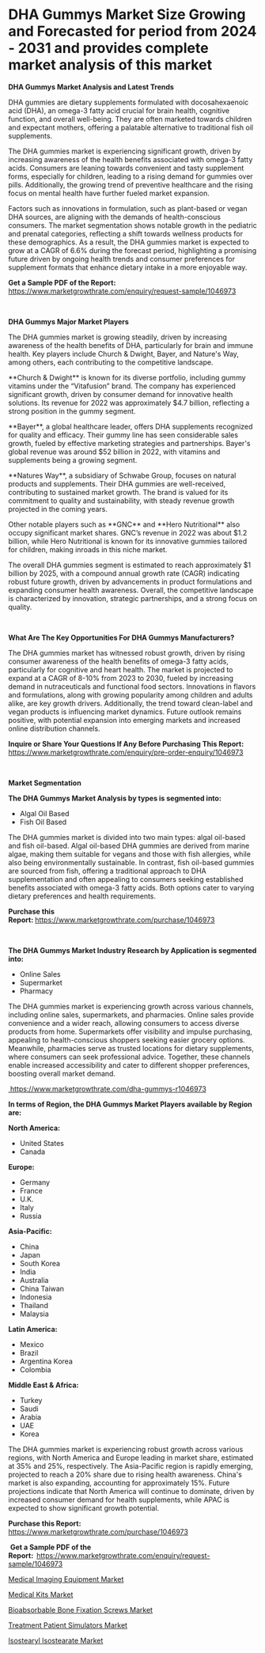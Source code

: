 <p><h1>DHA Gummys Market Size Growing and Forecasted for period from 2024 - 2031 and provides complete market analysis of this market</h1></p><p><strong>DHA Gummys Market Analysis and Latest Trends</strong></p>
<p><p>DHA gummies are dietary supplements formulated with docosahexaenoic acid (DHA), an omega-3 fatty acid crucial for brain health, cognitive function, and overall well-being. They are often marketed towards children and expectant mothers, offering a palatable alternative to traditional fish oil supplements.</p><p>The DHA gummies market is experiencing significant growth, driven by increasing awareness of the health benefits associated with omega-3 fatty acids. Consumers are leaning towards convenient and tasty supplement forms, especially for children, leading to a rising demand for gummies over pills. Additionally, the growing trend of preventive healthcare and the rising focus on mental health have further fueled market expansion.</p><p>Factors such as innovations in formulation, such as plant-based or vegan DHA sources, are aligning with the demands of health-conscious consumers. The market segmentation shows notable growth in the pediatric and prenatal categories, reflecting a shift towards wellness products for these demographics. As a result, the DHA gummies market is expected to grow at a CAGR of 6.6% during the forecast period, highlighting a promising future driven by ongoing health trends and consumer preferences for supplement formats that enhance dietary intake in a more enjoyable way.</p></p>
<p><strong>Get a Sample PDF of the Report:&nbsp;</strong> <a href="https://www.marketgrowthrate.com/enquiry/request-sample/1046973">https://www.marketgrowthrate.com/enquiry/request-sample/1046973</a></p>
<p>&nbsp;</p>
<p><strong>DHA Gummys Major Market Players</strong></p>
<p><p>The DHA gummies market is growing steadily, driven by increasing awareness of the health benefits of DHA, particularly for brain and immune health. Key players include Church & Dwight, Bayer, and Nature's Way, among others, each contributing to the competitive landscape.</p><p>**Church & Dwight** is known for its diverse portfolio, including gummy vitamins under the “Vitafusion” brand. The company has experienced significant growth, driven by consumer demand for innovative health solutions. Its revenue for 2022 was approximately $4.7 billion, reflecting a strong position in the gummy segment.</p><p>**Bayer**, a global healthcare leader, offers DHA supplements recognized for quality and efficacy. Their gummy line has seen considerable sales growth, fueled by effective marketing strategies and partnerships. Bayer's global revenue was around $52 billion in 2022, with vitamins and supplements being a growing segment.</p><p>**Natures Way**, a subsidiary of Schwabe Group, focuses on natural products and supplements. Their DHA gummies are well-received, contributing to sustained market growth. The brand is valued for its commitment to quality and sustainability, with steady revenue growth projected in the coming years.</p><p>Other notable players such as **GNC** and **Hero Nutritional** also occupy significant market shares. GNC’s revenue in 2022 was about $1.2 billion, while Hero Nutritional is known for its innovative gummies tailored for children, making inroads in this niche market.</p><p>The overall DHA gummies segment is estimated to reach approximately $1 billion by 2025, with a compound annual growth rate (CAGR) indicating robust future growth, driven by advancements in product formulations and expanding consumer health awareness. Overall, the competitive landscape is characterized by innovation, strategic partnerships, and a strong focus on quality.</p></p>
<p>&nbsp;</p>
<p><strong>What Are The Key Opportunities For DHA Gummys Manufacturers?</strong></p>
<p><p>The DHA gummies market has witnessed robust growth, driven by rising consumer awareness of the health benefits of omega-3 fatty acids, particularly for cognitive and heart health. The market is projected to expand at a CAGR of 8-10% from 2023 to 2030, fueled by increasing demand in nutraceuticals and functional food sectors. Innovations in flavors and formulations, along with growing popularity among children and adults alike, are key growth drivers. Additionally, the trend toward clean-label and vegan products is influencing market dynamics. Future outlook remains positive, with potential expansion into emerging markets and increased online distribution channels.</p></p>
<p><strong>Inquire or Share Your Questions If Any Before Purchasing This Report:</strong> <a href="https://www.marketgrowthrate.com/enquiry/pre-order-enquiry/1046973">https://www.marketgrowthrate.com/enquiry/pre-order-enquiry/1046973</a></p>
<p>&nbsp;</p>
<p><strong>Market Segmentation</strong></p>
<p><strong>The DHA Gummys Market Analysis by types is segmented into:</strong></p>
<p><ul><li>Algal Oil Based</li><li>Fish Oil Based</li></ul></p>
<p><p>The DHA gummies market is divided into two main types: algal oil-based and fish oil-based. Algal oil-based DHA gummies are derived from marine algae, making them suitable for vegans and those with fish allergies, while also being environmentally sustainable. In contrast, fish oil-based gummies are sourced from fish, offering a traditional approach to DHA supplementation and often appealing to consumers seeking established benefits associated with omega-3 fatty acids. Both options cater to varying dietary preferences and health requirements.</p></p>
<p><strong>Purchase this Report:&nbsp;</strong><a href="https://www.marketgrowthrate.com/purchase/1046973">https://www.marketgrowthrate.com/purchase/1046973</a></p>
<p>&nbsp;</p>
<p><strong>The DHA Gummys Market Industry Research by Application is segmented into:</strong></p>
<p><ul><li>Online Sales</li><li>Supermarket</li><li>Pharmacy</li></ul></p>
<p><p>The DHA gummies market is experiencing growth across various channels, including online sales, supermarkets, and pharmacies. Online sales provide convenience and a wider reach, allowing consumers to access diverse products from home. Supermarkets offer visibility and impulse purchasing, appealing to health-conscious shoppers seeking easier grocery options. Meanwhile, pharmacies serve as trusted locations for dietary supplements, where consumers can seek professional advice. Together, these channels enable increased accessibility and cater to different shopper preferences, boosting overall market demand.</p></p>
<p><a href="https://www.marketgrowthrate.com/dha-gummys-r1046973">&nbsp;https://www.marketgrowthrate.com/dha-gummys-r1046973</a></p>
<p><strong>In terms of Region, the DHA Gummys Market Players available by Region are:</strong></p>
<p>
    <p> <strong> North America: </strong>
        <ul>
            <li>United States</li>
            <li>Canada</li>
        </ul>
        </p> 
    <p> <strong> Europe: </strong>
        <ul>
            <li>Germany</li>
            <li>France</li>
            <li>U.K.</li>
            <li>Italy</li>
            <li>Russia</li>
        </ul>
        </p> 
    <p> <strong> Asia-Pacific: </strong>
        <ul>
            <li>China</li>
            <li>Japan</li>
            <li>South Korea</li>
            <li>India</li>
            <li>Australia</li>
            <li>China Taiwan</li>
            <li>Indonesia</li>
            <li>Thailand</li>
            <li>Malaysia</li>
        </ul>
        </p> 
    <p> <strong> Latin America: </strong>
        <ul>
            <li>Mexico</li>
            <li>Brazil</li>
            <li>Argentina Korea</li>
            <li>Colombia</li>
        </ul>
        </p> 
    <p> <strong> Middle East & Africa: </strong>
        <ul>
            <li>Turkey</li>
            <li>Saudi</li>
            <li>Arabia</li>
            <li>UAE</li>
            <li>Korea</li>
        </ul>
    </p>
    </p>
<p><p>The DHA gummies market is experiencing robust growth across various regions, with North America and Europe leading in market share, estimated at 35% and 25%, respectively. The Asia-Pacific region is rapidly emerging, projected to reach a 20% share due to rising health awareness. China's market is also expanding, accounting for approximately 15%. Future projections indicate that North America will continue to dominate, driven by increased consumer demand for health supplements, while APAC is expected to show significant growth potential.</p></p>
<p><strong>Purchase this Report: </strong><a href="https://www.marketgrowthrate.com/purchase/1046973">https://www.marketgrowthrate.com/purchase/1046973</a></p>
<p>&nbsp;<strong>Get a Sample PDF of the Report:&nbsp;&nbsp;</strong><a href="https://www.marketgrowthrate.com/enquiry/request-sample/1046973">https://www.marketgrowthrate.com/enquiry/request-sample/1046973</a></p>
<p><strong></strong></p>
<p><p><a href="https://www.linkedin.com/pulse/medical-imaging-equipment-market-trends-focusing-insight-dy2ue">Medical Imaging Equipment Market</a></p><p><a href="https://www.linkedin.com/pulse/what-growth-drivers-medical-kits-market-comprehensive-wjqke">Medical Kits Market</a></p><p><a href="https://medium.com/@americahilario/global-bioabsorbable-bone-fixation-screws-industry-research-report-competitive-landscape-market-f882bdce8130?postPublishedType=repub">Bioabsorbable Bone Fixation Screws Market</a></p><p><a href="https://issuu.com/reportprime-2/docs/treatment-patient-simulators-market_b7200a2c77696d">Treatment Patient Simulators Market</a></p><p><a href="https://issuu.com/reportprime-2/docs/isostearyl-isostearate-market-size-_96262b73242d69">Isostearyl Isostearate Market</a></p></p>